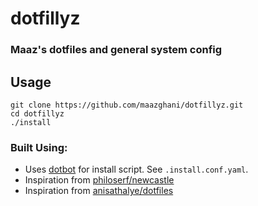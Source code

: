 # dotfillyz

### Maaz's dotfiles and general system config

## Usage

```
git clone https://github.com/maazghani/dotfillyz.git
cd dotfillyz
./install
```

### Built Using:

* Uses [dotbot](https://github.com/anishathalye/dotbot) for install script. See `.install.conf.yaml`.
* Inspiration from [philoserf/newcastle](https://github.com/philoserf/newcastle)
* Inspiration from [anisathalye/dotfiles](https://github.com/anishathalye/dotfiles)

